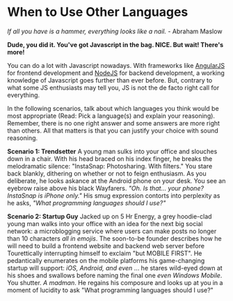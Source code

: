# When to Use Other Languages

*If all you have is a hammer, everything looks like a nail.* - Abraham Maslow

**Dude, you did it. You've got Javascript in the bag. NICE. But wait! There's more!**

You can do a lot with Javascript nowadays. With frameworks like [AngularJS](https://angularjs.org/) for frontend development and [NodeJS](https://nodejs.org/en/) for backend development, a working knowledge of Javascript goes further than ever before. But, contrary to what some JS enthusiasts may tell you, JS is not the de facto right call for everything. 

In the following scenarios, talk about which languages you think would be most appropriate (Read: Pick a language(s) and explain your reasoning). Remember, there is no one right answer and some answers are more right than others. All that matters is that you can justify your choice with sound reasoning.

**Scenario 1: Trendsetter**
A young man sulks into your office and slouches down in a chair. With his head braced on his index finger, he breaks the melodramatic silence: "InstaSnap: Photosharing. With filters." You stare back blankly, dithering on whether or not to feign enthusiasm. As you deliberate, he looks askance at the Android phone on your desk. You see an eyebrow raise above his black Wayfarers. *"Oh. Is that... your phone? InstaSnap is iPhone only."* His smug expression contorts into perplexity as he asks, *"What programming languages should I use?"*

**Scenario 2: Startup Guy**
Jacked up on 5 Hr Energy, a grey hoodie-clad young man walks into your office with an idea for the next big social network: a microblogging service where users can make posts no longer than 10 characters *all in emojis*. The soon-to-be founder describes how he will need to build a frontend website and backend web server before Tourettically interrupting himself to exclaim "but MOBILE FIRST". He pedantically enumerates on the mobile platforms his game-changing startup will support: *iOS, Android, and even* ... he stares wild-eyed down at his shoes and swallows before naming the final one *even Windows Mobile*. You shutter. *A madman*. He regains his composure and looks up at you in a moment of lucidity to ask "What programming languages should I use?"

